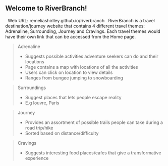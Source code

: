 ## Welcome to RiverBranch! <br />  
 
Web URL: remeliashirlley.github.io/riverbranch
 
RiverBranch is a travel destination/journey website that contains 4 different travel themes: Adrenaline, Surrounding, Journey and Cravings. Each travel themes would have their own link that can be accessed from the Home page.

> Adrenaline
> - Suggests possible activities adventure seekers can do and their locations
> - Page contains a map with locations of all the activities
> - Users can click on location to view details
> - Ranges from bungee jumping to snowboarding

> Surroundings
> - Suggest places that lets people escape reality
> - E.g louvre, Paris

> Journey
> - Provides an assortment of possible trails people can take during a road trip/hike
> - Sorted based on distance/difficulty
	
> Cravings
> - Suggests interesting food places/cafes that give a transformative experience

